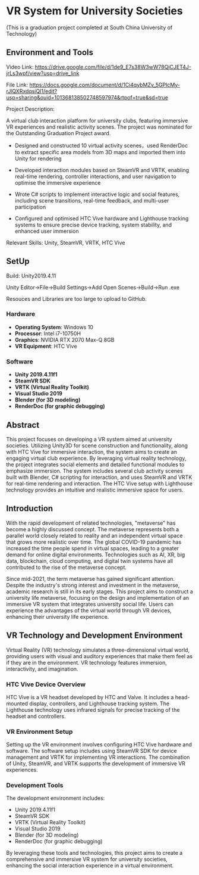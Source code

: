 # VR System for University Societies

(This is a graduation project completed at South China University of Technology)

## Environment and Tools

Video Link: https://drive.google.com/file/d/1de9_E7s38W3wW78QjCJET4J-jrLs3wpf/view?usp=drive_link

File Link: https://docs.google.com/document/d/1Ci4qybMZv_5GPIcMy-rJlQXRxdqsiQI1/edit?usp=sharing&ouid=101368138502748597974&rtpof=true&sd=true

Project Description:

A virtual club interaction platform for university clubs, featuring immersive VR experiences and realistic activity scenes. The project was nominated for the Outstanding Graduation Project award.

- Designed and constructed 10 virtual activity scenes，used RenderDoc to extract specific area models from 3D maps and imported them into Unity for rendering

- Developed interaction modules based on SteamVR and VRTK, enabling real-time rendering, controller interactions, and user navigation to optimise the immersive experience

- Wrote C# scripts to implement interactive logic and social features, including scene transitions, real-time feedback, and multi-user participation

- Configured and optimised HTC Vive hardware and Lighthouse tracking systems to ensure precise device tracking, system stability, and enhanced user immersion

Relevant Skills: Unity, SteamVR, VRTK, HTC Vive




## SetUp

Build: Unity2019.4.11  

Unity Editor->File->Build Settings->Add Open Scenes->Build->Run .exe

Resouces and Libraries are too large to upload to GitHub.

### Hardware

- **Operating System**: Windows 10
- **Processor**: Intel i7-10750H
- **Graphics**: NVIDIA RTX 2070 Max-Q 8GB
- **VR Equipment**: HTC Vive

### Software
- **Unity 2019.4.11f1**
- **SteamVR SDK**
- **VRTK (Virtual Reality Toolkit)**
- **Visual Studio 2019**
- **Blender (for 3D modeling)**
- **RenderDoc (for graphic debugging)**

## Abstract
This project focuses on developing a VR system aimed at university societies. Utilizing Unity3D for scene construction and functionality, along with HTC Vive for immersive interaction, the system aims to create an engaging virtual club experience. By leveraging virtual reality technology, the project integrates social elements and detailed functional modules to emphasize immersion. The system includes several club activity scenes built with Blender, C# scripting for interaction, and uses SteamVR and VRTK for real-time rendering and interaction. The HTC Vive setup with Lighthouse technology provides an intuitive and realistic immersive space for users.

## Introduction
With the rapid development of related technologies, "metaverse" has become a highly discussed concept. The metaverse represents both a parallel world closely related to reality and an independent virtual space that grows more realistic over time. The global COVID-19 pandemic has increased the time people spend in virtual spaces, leading to a greater demand for online digital environments. Technologies such as AI, XR, big data, blockchain, cloud computing, and digital twin systems have all contributed to the rise of the metaverse concept.

Since mid-2021, the term metaverse has gained significant attention. Despite the industry's strong interest and investment in the metaverse, academic research is still in its early stages. This project aims to construct a university life metaverse, focusing on the design and implementation of an immersive VR system that integrates university social life. Users can experience the advantages of the virtual world through VR devices, enhancing their university life experience.

## VR Technology and Development Environment
Virtual Reality (VR) technology simulates a three-dimensional virtual world, providing users with visual and auditory experiences that make them feel as if they are in the environment. VR technology features immersion, interactivity, and imagination.

### HTC Vive Device Overview
HTC Vive is a VR headset developed by HTC and Valve. It includes a head-mounted display, controllers, and Lighthouse tracking system. The Lighthouse technology uses infrared signals for precise tracking of the headset and controllers.

### VR Environment Setup
Setting up the VR environment involves configuring HTC Vive hardware and software. The software setup includes using SteamVR SDK for device management and VRTK for implementing VR interactions. The combination of Unity, SteamVR, and VRTK supports the development of immersive VR experiences.

### Development Tools
The development environment includes:
- Unity 2019.4.11f1
- SteamVR SDK
- VRTK (Virtual Reality Toolkit)
- Visual Studio 2019
- Blender (for 3D modeling)
- RenderDoc (for graphic debugging)

By leveraging these tools and technologies, this project aims to create a comprehensive and immersive VR system for university societies, enhancing the social interaction experience in a virtual environment.
